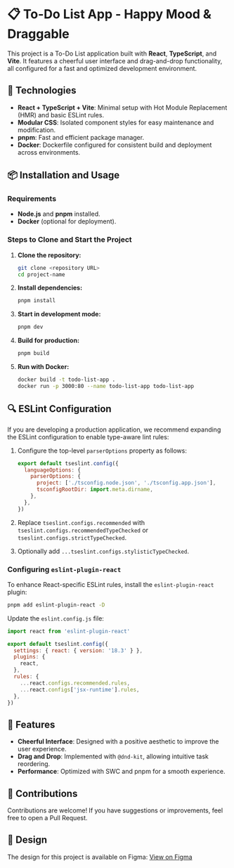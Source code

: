 
# 📋 To-Do List App - Happy Mood & Draggable

This project is a To-Do List application built with **React**, **TypeScript**, and **Vite**. It features a cheerful user interface and drag-and-drop functionality, all configured for a fast and optimized development environment.

## 🚀 Technologies

- **React + TypeScript + Vite**: Minimal setup with Hot Module Replacement (HMR) and basic ESLint rules.
- **Modular CSS**: Isolated component styles for easy maintenance and modification.
- **pnpm**: Fast and efficient package manager.
- **Docker**: Dockerfile configured for consistent build and deployment across environments.

## 📦 Installation and Usage

### Requirements

- **Node.js** and **pnpm** installed.
- **Docker** (optional for deployment).

### Steps to Clone and Start the Project

1. **Clone the repository:**

   ```bash
   git clone <repository URL>
   cd project-name
   ```

2. **Install dependencies:**

   ```bash
   pnpm install
   ```

3. **Start in development mode:**

   ```bash
   pnpm dev
   ```

4. **Build for production:**

   ```bash
   pnpm build
   ```

5. **Run with Docker:**

   ```bash
   docker build -t todo-list-app .
   docker run -p 3000:80 --name todo-list-app todo-list-app
   ```

## 🔍 ESLint Configuration

If you are developing a production application, we recommend expanding the ESLint configuration to enable type-aware lint rules:

1. Configure the top-level `parserOptions` property as follows:

   ```javascript
   export default tseslint.config({
     languageOptions: {
       parserOptions: {
         project: ['./tsconfig.node.json', './tsconfig.app.json'],
         tsconfigRootDir: import.meta.dirname,
       },
     },
   })
   ```

2. Replace `tseslint.configs.recommended` with `tseslint.configs.recommendedTypeChecked` or `tseslint.configs.strictTypeChecked`.

3. Optionally add `...tseslint.configs.stylisticTypeChecked`.

### Configuring `eslint-plugin-react`

To enhance React-specific ESLint rules, install the `eslint-plugin-react` plugin:

```bash
pnpm add eslint-plugin-react -D
```

Update the `eslint.config.js` file:

```javascript
import react from 'eslint-plugin-react'

export default tseslint.config({
  settings: { react: { version: '18.3' } },
  plugins: {
    react,
  },
  rules: {
    ...react.configs.recommended.rules,
    ...react.configs['jsx-runtime'].rules,
  },
})
```

## 🌟 Features

- **Cheerful Interface**: Designed with a positive aesthetic to improve the user experience.
- **Drag and Drop**: Implemented with `@dnd-kit`, allowing intuitive task reordering.
- **Performance**: Optimized with SWC and pnpm for a smooth experience.

## 🤝 Contributions

Contributions are welcome! If you have suggestions or improvements, feel free to open a Pull Request.


## 🎨 Design

The design for this project is available on Figma: [View on Figma](https://www.figma.com/design/5nR30iRqIJycJPiSCns2jb/To-do-List?node-id=0-1&t=D2FnCPxuyarAZwEE-1)
